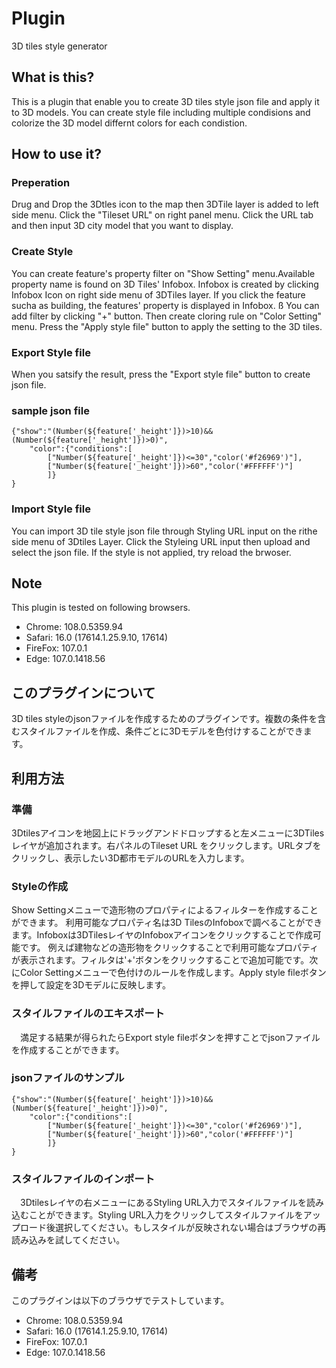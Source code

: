 #  Plugin
3D tiles style generator 

## What is this?
This is a plugin that enable you to create 3D tiles style json file and apply it to 3D models.
You can create style file including multiple condisions and colorize the 3D model differnt colors for each condistion.

## How to use it?

### Preperation
  Drug and Drop the 3Dtles icon to the map then 3DTile layer is added to left side menu.
  Click the "Tileset URL" on right panel menu.
  Click the URL tab and then input 3D city model that you want to display.

### Create Style
  You can create feature's property filter on "Show Setting" menu.Available property name is found on 3D Tiles' Infobox. Infobox is created by clicking Infobox Icon on right side menu of 3DTiles layer. If you click the feature sucha as building, the features' property is displayed in Infobox.  ß
  You can add filter by clicking "+" button. Then create cloring rule on "Color Setting" menu. Press the "Apply style file" button to apply the setting to the 3D tiles.

### Export Style file
  When you satsify the result, press the "Export style file" button to create json file.
  
  ### sample json file

  ```
 {"show":"(Number(${feature['_height']})>10)&&(Number(${feature['_height']})>0)",
      "color":{"conditions":[
          ["Number(${feature['_height']})<=30","color('#f26969')"],
          ["Number(${feature['_height']})>60","color('#FFFFFF')"]
          ]}
 }
  ```

### Import Style file
  You can import 3D tile style json file through Styling URL input on the rithe side menu of 3Dtiles Layer.
  Click the Styleing URL input then upload and select the json file.
  If the style is not applied, try reload the brwoser.

## Note
This plugin is tested on following browsers.
- Chrome:  108.0.5359.94
- Safari:  16.0 (17614.1.25.9.10, 17614)
- FireFox: 107.0.1
- Edge:    107.0.1418.56

## このプラグインについて
3D tiles styleのjsonファイルを作成するためのプラグインです。複数の条件を含むスタイルファイルを作成、条件ごとに3Dモデルを色付けすることができます。

## 利用方法

### 準備
  3Dtilesアイコンを地図上にドラッグアンドドロップすると左メニューに3DTilesレイヤが追加されます。右パネルのTileset URL をクリックします。URLタブをクリックし、表示したい3D都市モデルのURLを入力します。  

### Styleの作成
  Show Settingメニューで造形物のプロパティによるフィルターを作成することができます。 利用可能なプロパティ名は3D TilesのInfoboxで調べることができます。Infoboxは3DTilesレイヤのInfoboxアイコンをクリックすることで作成可能です。 例えば建物などの造形物をクリックすることで利用可能なプロパティが表示されます。フィルタは'+'ボタンをクリックすることで追加可能です。次にColor Settingメニューで色付けのルールを作成します。Apply style fileボタンを押して設定を3Dモデルに反映します。

### スタイルファイルのエキスポート
　満足する結果が得られたらExport style fileボタンを押すことでjsonファイルを作成することができます。

  ### jsonファイルのサンプル

  ```
 {"show":"(Number(${feature['_height']})>10)&&(Number(${feature['_height']})>0)",
      "color":{"conditions":[
          ["Number(${feature['_height']})<=30","color('#f26969')"],
          ["Number(${feature['_height']})>60","color('#FFFFFF')"]
          ]}
 }
  ```

### スタイルファイルのインポート
　3Dtilesレイヤの右メニューにあるStyling URL入力でスタイルファイルを読み込むことができます。Styling URL入力をクリックしてスタイルファイルをアップロード後選択してください。もしスタイルが反映されない場合はブラウザの再読み込みを試してください。


## 備考
このプラグインは以下のブラウザでテストしています。
- Chrome:  108.0.5359.94
- Safari:  16.0 (17614.1.25.9.10, 17614)
- FireFox: 107.0.1
- Edge:    107.0.1418.56